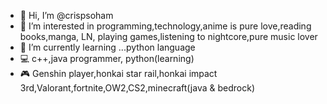 - 👋 Hi, I’m @crispsoham
- 👀 I’m interested in programming,technology,anime is pure love,reading books,manga, LN, playing games,listening to nightcore,pure music lover 
- 🌱 I’m currently learning ...python language
- 💻 c++,java programmer, python(learning)
- 🎮 Genshin player,honkai star rail,honkai impact 3rd,Valorant,fortnite,OW2,CS2,minecraft(java & bedrock)

<!---
crispsohampro/crispsohampro is a ✨ special ✨ repository because its `README.md` (this file) appears on your GitHub profile.
You can click the Preview link to take a look at your changes.
--->
